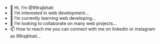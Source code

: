- 👋 Hi, I’m @99rajbhati
- 👀 I’m interested in web development...
- 🌱 I’m currently learning web developing...
- 💞️ I’m looking to collaborate on many web projects...
- 📫 How to reach me you can connect with me on linkedin or instagram as 99rajbhati...

<!---
99rajbhati/99rajbhati is a ✨ special ✨ repository because its `README.md` (this file) appears on your GitHub profile.
You can click the Preview link to take a look at your changes.
--->

